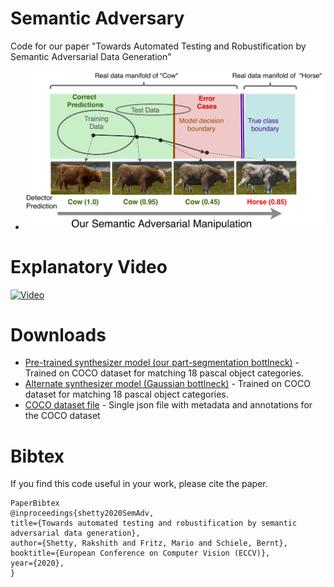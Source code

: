 # Semantic Adversary
Code for our paper "Towards Automated Testing and Robustification by Semantic Adversarial Data Generation"
* [](https://datasets.d2.mpi-inf.mpg.de/rakshith/object_removal_nips/NIPS2018_poster.pdf)
![Teaser](/images/Teaser.png)
# Explanatory Video
[![Video](https://img.youtube.com/vi/1TiXRTJJikE/0.jpg)](https://www.youtube.com/watch?v=1TiXRTJJikE)


<!---
# Interpolation results
![Teaser](/gen_samples/gauss_vs_ours/train_COCO_train2014_000000184654.png)
-->
# Downloads
* [Pre-trained synthesizer model (our part-segmentation bottlneck)]() - Trained on COCO dataset for matching 18 pascal object categories. 
* [Alternate synthesizer model (Gaussian bottlneck)]() - Trained on COCO dataset for matching 18 pascal object categories. 
* [COCO dataset file](https://datasets.d2.mpi-inf.mpg.de/rakshith/object_removal_nips/datasetBoxAnn_80pcMaxObj_mrcnnval.json) - Single json file with metadata and annotations for the COCO dataset

# Bibtex
If you find this code useful in your work, please cite the paper.
```
PaperBibtex
@inproceedings{shetty2020SemAdv,
title={Towards automated testing and robustification by semantic adversarial data generation},
author={Shetty, Rakshith and Fritz, Mario and Schiele, Bernt},
booktitle={European Conference on Computer Vision (ECCV)},
year={2020},
}
```
